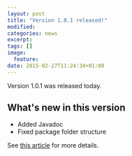 ```yaml
---
layout: post
title: "Version 1.0.1 released!"
modified:
categories: news
excerpt:
tags: []
image:
  feature:
date: 2015-02-27T11:24:34+01:00
---
```


Version 1.0.1 was released today. 

## What's new in this version

* Added Javadoc
* Fixed package folder structure

See [this article](http://dejv78.blogspot.cz/2015/02/jfxcommons-version-100-released.html) for more details.

